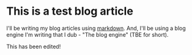 # This is a test blog article

I'll be writing my blog articles using 
[markdown](en.wikipedia.org/wiki/Markdown). And, 
I'll be using a blog engine I'm writing that I dub \-
"The blog engine" \(TBE for short\).

This has been edited\!
